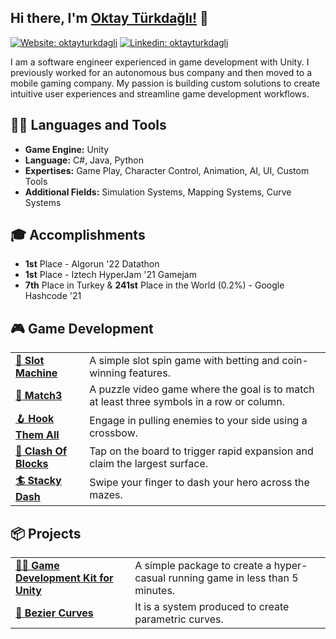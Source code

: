 ## Hi there, I'm [Oktay Türkdağlı!](https://oktayturkdagli.dev/) 👋
[![Website: oktayturkdagli](https://img.shields.io/badge/-WebSite-blue?style=flat-square&logo=Github&logoColor=white&link=https://oktayturkdagli.dev/)](https://oktayturkdagli.dev/) [![Linkedin: oktayturkdagli](https://img.shields.io/badge/-Linkedin-blue?style=flat-square&logo=Linkedin&logoColor=white&link=https://www.linkedin.com/in/oktayturkdagli)](https://www.linkedin.com/in/oktayturkdagli/) 
<!-- [![Appstore: oktayturkdagli](https://img.shields.io/badge/-Appstore-blue?style=flat-square&logo=appstore&logoColor=white&link=https://apps.apple.com/us/developer/oktay-turkdagli/id1569975043)](https://apps.apple.com/us/developer/oktay-turkdagli/id1569975043) -->

I am a software engineer experienced in game development with Unity. I previously worked for an autonomous bus company and then moved to a mobile gaming company. My passion is building custom solutions to create intuitive user experiences and streamline game development workflows.

<!-- - 📝  Here is my personal [portfolio website](https://oktayturkdagli.github.io/)
- 📫. How to reach me **oktayturkdagli@gmail.com**-->


## 👨‍💻 Languages and Tools
<!-- ![Unity](https://img.shields.io/badge/-Unity-000000?logo=Unity&style=flat-square) ![CSharp](https://img.shields.io/badge/-C%20Sharp-239120?logo=C-sharp&style=flat-square) -->

-  **Game Engine:**  Unity
-  **Language:**  C#, Java, Python
-  **Expertises:**  Game Play, Character Control, Animation, AI, UI, Custom Tools
-  **Additional Fields:**  Simulation Systems, Mapping Systems, Curve Systems

## 🎓 Accomplishments
- **1st** Place - Algorun '22 Datathon
- **1st** Place - Iztech HyperJam '21 Gamejam
- **7th** Place in Turkey & **241st** Place in the World (0.2%) - Google Hashcode '21


## 🎮 Game Development

<table>
  <tbody>
    <tr>
      <td><a href="https://github.com/oktayturkdagli/slot-machine" target="_blank"><b>🎰 Slot Machine </b></a></td>
      <td>A simple slot spin game with betting and coin-winning features.</td>
    </tr>
    <tr>
      <td><a href="https://github.com/oktayturkdagli/match3-game" target="_blank"><b>🧩 Match3</b></a></td>
      <td>A puzzle video game where the goal is to match at least three symbols in a row or column. </td>
    </tr>
    <tr>
      <td><a href="https://github.com/oktayturkdagli/hook-them-all" target="_blank"><b>🪝 Hook Them All </b></a></td>
      <td>Engage in pulling enemies to your side using a crossbow.</td>
    </tr>
    <tr>
      <td><a href="https://github.com/oktayturkdagli/clash-of-blocks" target="_blank"><b>🔸 Clash Of Blocks </b></a></td>
      <td>Tap on the board to trigger rapid expansion and claim the largest surface.</td>
    </tr>
    <tr>
      <td><a href="https://github.com/oktayturkdagli/stacky-dash" target="_blank"><b>🏄 Stacky Dash </b></a></td>
      <td>Swipe your finger to dash your hero across the mazes.</td>
    </tr>
  </tbody>
</table>

## 📦 Projects

<table>
  <tbody>
    <tr>
      <td><a href="https://github.com/oktayturkdagli/sheen-unity-game-kit" target="_blank"><b>🏃‍➡️ Game Development Kit for Unity </b></a></td>
      <td>A simple package to create a hyper-casual running game in less than 5 minutes.</td>
    </tr>
    <tr>
      <td><a href="https://github.com/oktayturkdagli/bezier-curves" target="_blank"><b>🎢 Bezier Curves</b></a></td>
      <td>It is a system produced to create parametric curves. </td>
    </tr>
  </tbody>
</table>
